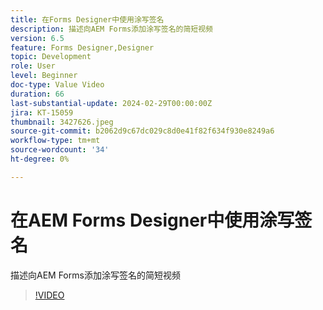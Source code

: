 ```yaml
---
title: 在Forms Designer中使用涂写签名
description: 描述向AEM Forms添加涂写签名的简短视频
version: 6.5
feature: Forms Designer,Designer
topic: Development
role: User
level: Beginner
doc-type: Value Video
duration: 66
last-substantial-update: 2024-02-29T00:00:00Z
jira: KT-15059
thumbnail: 3427626.jpeg
source-git-commit: b2062d9c67dc029c8d0e41f82f634f930e8249a6
workflow-type: tm+mt
source-wordcount: '34'
ht-degree: 0%

---
```



# 在AEM Forms Designer中使用涂写签名

描述向AEM Forms添加涂写签名的简短视频

>[!VIDEO](https://video.tv.adobe.com/v/3427626/?learn=on)
